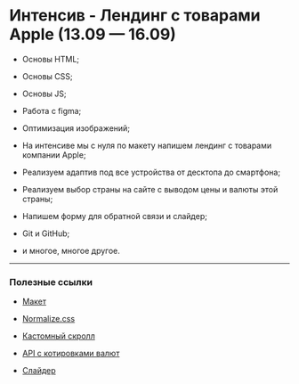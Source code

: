 # Интенсив - Лендинг с товарами Apple (13.09 — 16.09)

- Основы HTML;

- Основы CSS;

- Основы JS;

- Работа с figma;

- Оптимизация изображений;

- На интенсиве мы с нуля по макету напишем лендинг с товарами компании Apple;

- Реализуем адаптив под все устройства от десктопа до смартфона;

- Реализуем выбор страны на сайте с выводом цены и валюты этой страны;

- Напишем форму для обратной связи и слайдер;

- Git и GitHub;

- и многое, многое другое.

***

### Полезные ссылки

- [Макет](https://www.figma.com/file/JUYQAaQfjPRLySLcGNlmH9/ProApple-14-(Intensive))

- [Normalize.css](https://necolas.github.io/normalize.css/)

- [Кастомный скролл](https://grsmto.github.io/simplebar/)

- [API с котировками валют](https://apilayer.com/marketplace/fixer-api)

- [Слайдер](https://swiperjs.com/)
